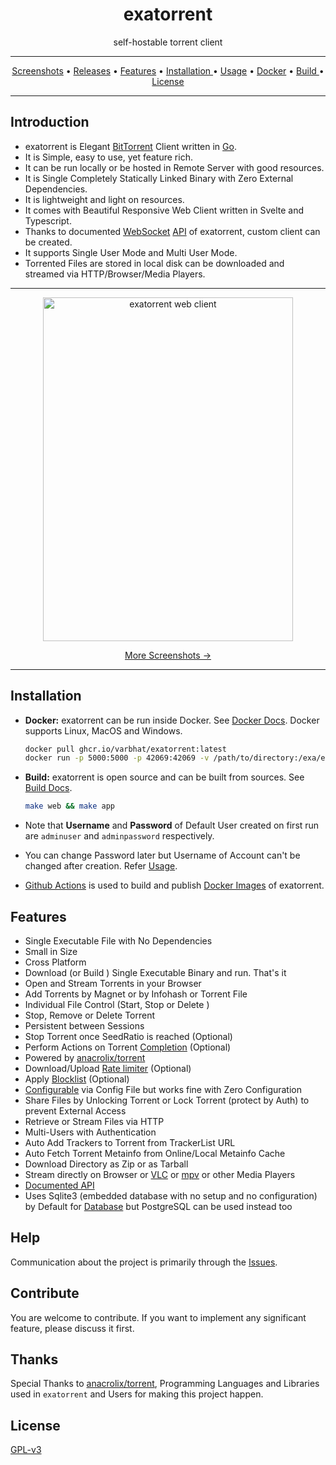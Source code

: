 <h1 align="center">exatorrent</h1> 
<p align="center">self-hostable torrent client</p>

<hr>
<p align="center"><a href="docs/screenshots.md">Screenshots</a> &bull; <a href="https://github.com/varbhat/exatorrent/releases/latest">Releases</a> &bull; <a href="#features">Features</a> &bull; <a href="#installation"> Installation </a> &bull; <a href="docs/usage.md"> Usage</a> &bull; <a href="docs/docker.md">Docker</a> &bull; <a href="docs/build.md"> Build </a> &bull; <a href="LICENSE">License</a></p>
<hr>


## Introduction
* exatorrent is Elegant [BitTorrent](https://www.bittorrent.org/) Client written in [Go](https://go.dev/). 
* It is Simple, easy to use, yet feature rich.
* It can be run locally or be hosted in Remote Server with good resources. 
* It is Single Completely Statically Linked Binary with Zero External Dependencies.
* It is lightweight and light on resources. 
* It comes with Beautiful Responsive Web Client written in Svelte and Typescript.
* Thanks to documented [WebSocket](https://datatracker.ietf.org/doc/html/rfc6455) [API](docs/API.md) of exatorrent, custom client can be created.
* It supports Single User Mode and Multi User Mode.
* Torrented Files are stored in local disk can be downloaded and streamed via HTTP/Browser/Media Players.

<hr>
<p align="center">
<img src="https://raw.githubusercontent.com/varbhat/exatorrent/assets/main.png" alt="exatorrent web client" width=400 height=550 />
  <p align="center"><a href="docs/screenshots.md">More Screenshots →</a></p>
</p>
<hr>

## Installation
 * **Docker:** exatorrent can be run inside Docker. See [Docker Docs](docs/docker.md). Docker supports Linux, MacOS and Windows. 
   ```bash
   docker pull ghcr.io/varbhat/exatorrent:latest
   docker run -p 5000:5000 -p 42069:42069 -v /path/to/directory:/exa/exadir ghcr.io/varbhat/exatorrent:latest
   ```
 * **Build:** exatorrent is open source and can be built from sources. See [Build Docs](docs/build.md).
   ```bash
   make web && make app
   ```

* Note that **Username** and **Password** of Default User created on first run are `adminuser` and `adminpassword` respectively.
* You can change Password later but Username of Account can't be changed after creation. Refer [Usage](docs/usage.md#-admin).
* [Github Actions](https://github.com/features/actions) is used to build and publish [Docker Images](https://ghcr.io/varbhat/exatorrent) of exatorrent.


## Features
* Single Executable File with No Dependencies 
* Small in Size
* Cross Platform
* Download (or Build ) Single Executable Binary and run. That's it 
* Open and Stream Torrents in your Browser 
* Add Torrents by Magnet or by Infohash or Torrent File
* Individual File Control (Start, Stop or Delete )
* Stop, Remove or Delete Torrent
* Persistent between Sessions
* Stop Torrent once SeedRatio is reached (Optional)
* Perform Actions on Torrent [Completion](docs/config.md#actions-on-torrent-completion) (Optional)
* Powered by [anacrolix/torrent](https://github.com/anacrolix/torrent)
* Download/Upload [Rate limiter](docs/usage.md#rate-limiter) (Optional)
* Apply [Blocklist](docs/usage.md#blocklist) (Optional)
* [Configurable](docs/config.md) via Config File but works fine with Zero Configuration
* Share Files by Unlocking Torrent or Lock Torrent (protect by Auth)  to prevent External Access 
* Retrieve or Stream Files via HTTP
* Multi-Users with Authentication
* Auto Add Trackers to Torrent from TrackerList URL
* Auto Fetch Torrent Metainfo from Online/Local Metainfo Cache
* Download Directory as Zip or as Tarball
* Stream directly on Browser or [VLC](https://www.videolan.org/vlc/) or [mpv](https://mpv.io/) or other Media Players
* [Documented API](docs/API.md)
* Uses Sqlite3 (embedded database with no setup and no configuration) by Default for [Database](docs/database.md) but PostgreSQL can be used instead too

## Help
Communication about the project is primarily through the [Issues](https://github.com/varbhat/exatorrent/issues).

## Contribute
You are welcome to contribute. If you want to implement any significant feature, please discuss it first.

## Thanks
Special Thanks to [anacrolix/torrent](https://github.com/anacrolix/torrent), Programming Languages and Libraries used in `exatorrent` and Users for making this project happen.

## License
[GPL-v3](LICENSE)

